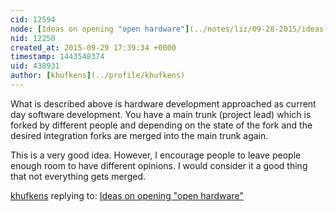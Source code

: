 ```yaml
---
cid: 12594
node: [Ideas on opening "open hardware"](../notes/liz/09-28-2015/ideas-on-opening-open-hardware)
nid: 12250
created_at: 2015-09-29 17:39:34 +0000
timestamp: 1443548374
uid: 438931
author: [khufkens](../profile/khufkens)
---
```


What is described above is hardware development approached as current day software development. You have a main trunk (project lead) which is forked by different people and depending on the state of the fork and the desired integration forks are merged into the main trunk again.

This is a very good idea. However, I encourage people to leave people enough room to have different opinions. I would consider it a good thing that not everything gets merged.



[khufkens](../profile/khufkens) replying to: [Ideas on opening "open hardware"](../notes/liz/09-28-2015/ideas-on-opening-open-hardware)

